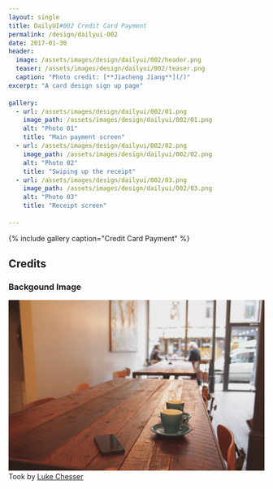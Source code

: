 ```yaml
---
layout: single
title: DailyUI#002 Credit Card Payment
permalink: /design/dailyui-002
date: 2017-01-30
header:
  image: /assets/images/design/dailyui/002/header.png
  teaser: /assets/images/design/dailyui/002/teaser.png
  caption: "Photo credit: [**Jiacheng Jiang**](/)"
excerpt: "A card design sign up page"

gallery:
  - url: /assets/images/design/dailyui/002/01.png
    image_path: /assets/images/design/dailyui/002/01.png
    alt: "Photo 01"
    title: "Main payment screen"
  - url: /assets/images/design/dailyui/002/02.png
    image_path: /assets/images/design/dailyui/002/02.png
    alt: "Photo 02"
    title: "Swiping up the receipt"
  - url: /assets/images/design/dailyui/002/03.png
    image_path: /assets/images/design/dailyui/002/03.png
    alt: "Photo 03"
    title: "Receipt screen"  

---
```


{% include gallery caption="Credit Card Payment" %}

## Credits

### Backgound Image

![background](/assets/images/design/dailyui/002/kr2mdhj5qmg-luke-chesser.jpg)
Took by [Luke Chesser](https://unsplash.com/search/cafe?photo=KR2mdHJ5qMg)
